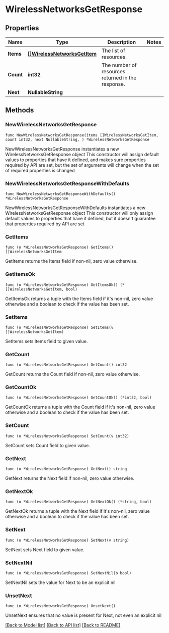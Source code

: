 # WirelessNetworksGetResponse

## Properties

Name | Type | Description | Notes
------------ | ------------- | ------------- | -------------
**Items** | [**[]WirelessNetworksGetItem**](WirelessNetworksGetItem.md) | The list of resources. | 
**Count** | **int32** | The number of resources returned in the response. | 
**Next** | **NullableString** |  | 

## Methods

### NewWirelessNetworksGetResponse

`func NewWirelessNetworksGetResponse(items []WirelessNetworksGetItem, count int32, next NullableString, ) *WirelessNetworksGetResponse`

NewWirelessNetworksGetResponse instantiates a new WirelessNetworksGetResponse object
This constructor will assign default values to properties that have it defined,
and makes sure properties required by API are set, but the set of arguments
will change when the set of required properties is changed

### NewWirelessNetworksGetResponseWithDefaults

`func NewWirelessNetworksGetResponseWithDefaults() *WirelessNetworksGetResponse`

NewWirelessNetworksGetResponseWithDefaults instantiates a new WirelessNetworksGetResponse object
This constructor will only assign default values to properties that have it defined,
but it doesn't guarantee that properties required by API are set

### GetItems

`func (o *WirelessNetworksGetResponse) GetItems() []WirelessNetworksGetItem`

GetItems returns the Items field if non-nil, zero value otherwise.

### GetItemsOk

`func (o *WirelessNetworksGetResponse) GetItemsOk() (*[]WirelessNetworksGetItem, bool)`

GetItemsOk returns a tuple with the Items field if it's non-nil, zero value otherwise
and a boolean to check if the value has been set.

### SetItems

`func (o *WirelessNetworksGetResponse) SetItems(v []WirelessNetworksGetItem)`

SetItems sets Items field to given value.


### GetCount

`func (o *WirelessNetworksGetResponse) GetCount() int32`

GetCount returns the Count field if non-nil, zero value otherwise.

### GetCountOk

`func (o *WirelessNetworksGetResponse) GetCountOk() (*int32, bool)`

GetCountOk returns a tuple with the Count field if it's non-nil, zero value otherwise
and a boolean to check if the value has been set.

### SetCount

`func (o *WirelessNetworksGetResponse) SetCount(v int32)`

SetCount sets Count field to given value.


### GetNext

`func (o *WirelessNetworksGetResponse) GetNext() string`

GetNext returns the Next field if non-nil, zero value otherwise.

### GetNextOk

`func (o *WirelessNetworksGetResponse) GetNextOk() (*string, bool)`

GetNextOk returns a tuple with the Next field if it's non-nil, zero value otherwise
and a boolean to check if the value has been set.

### SetNext

`func (o *WirelessNetworksGetResponse) SetNext(v string)`

SetNext sets Next field to given value.


### SetNextNil

`func (o *WirelessNetworksGetResponse) SetNextNil(b bool)`

 SetNextNil sets the value for Next to be an explicit nil

### UnsetNext
`func (o *WirelessNetworksGetResponse) UnsetNext()`

UnsetNext ensures that no value is present for Next, not even an explicit nil

[[Back to Model list]](../README.md#documentation-for-models) [[Back to API list]](../README.md#documentation-for-api-endpoints) [[Back to README]](../README.md)


